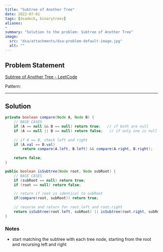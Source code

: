 ```yaml
---
title: "Subtree of Another Tree"
date: 2022-07-01
tags: [dsadeck, binarytrees]
aliases:
- 
summary: "Solution to the problem: Subtree of Another Tree"
image:
  src: "dsa/attachments/dsa-problem-default-image.jpg"
  alt: ""
---
```


## Problem Statement 
[Subtree of Another Tree - LeetCode](https://leetcode.com/problems/subtree-of-another-tree/)

Pattern: 

---

## Solution
``` java
private boolean compare(Node A, Node B) {
	// BASE CASES
	if (A == null && B == null) return true;   // if both are null
	if (A == null || B == null) return false;   // if only one is null
	
	// if A == B, check left and right
	if (A.val == B.val)
		return compare(A.left, B.left) && compare(A.right, B.right);
	
	return false;
}

public boolean isSubtree(Node root, Node subRoot) {
	// BASE CASES
	if (subRoot == null) return true;
	if (root == null) return false;

	// return if root is identical to subRoot
	if(compare(root, subRoot)) return true;
	
	// recurse and return for root.left and root.right
	return isSubtree(root.left, subRoot) || isSubtree(root.right, subRoot);
} 
```

### Notes
- start matching the subtree with each tree node, starting from the root and recursing left and right

